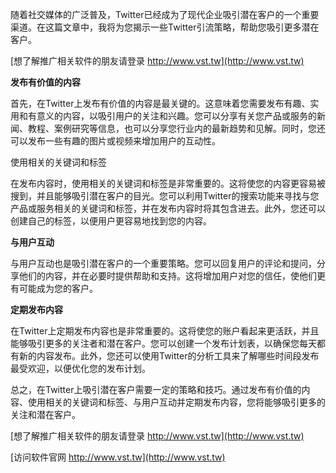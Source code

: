 随着社交媒体的广泛普及，Twitter已经成为了现代企业吸引潜在客户的一个重要渠道。在这篇文章中，我将为您揭示一些Twitter引流策略，帮助您吸引更多潜在客户。

[想了解推广相关软件的朋友请登录 http://www.vst.tw](http://www.vst.tw)

**发布有价值的内容**

首先，在Twitter上发布有价值的内容是最关键的。这意味着您需要发布有趣、实用和有意义的内容，以吸引用户的关注和兴趣。您可以分享有关您产品或服务的新闻、教程、案例研究等信息，也可以分享您行业内的最新趋势和见解。同时，您还可以发布一些有趣的图片或视频来增加用户的互动性。

使用相关的关键词和标签

在发布内容时，使用相关的关键词和标签是非常重要的。这将使您的内容更容易被搜到，并且能够吸引潜在客户的目光。您可以利用Twitter的搜索功能来寻找与您产品或服务相关的关键词和标签，并在发布内容时将其包含进去。此外，您还可以创建自己的标签，以便用户更容易地找到您的内容。

**与用户互动**

与用户互动也是吸引潜在客户的一个重要策略。您可以回复用户的评论和提问，分享他们的内容，并在必要时提供帮助和支持。这将增加用户对您的信任，使他们更有可能成为您的客户。

**定期发布内容**

在Twitter上定期发布内容也是非常重要的。这将使您的账户看起来更活跃，并且能够吸引更多的关注者和潜在客户。您可以创建一个发布计划表，以确保您每天都有新的内容发布。此外，您还可以使用Twitter的分析工具来了解哪些时间段发布最受欢迎，以便优化您的发布计划。

总之，在Twitter上吸引潜在客户需要一定的策略和技巧。通过发布有价值的内容、使用相关的关键词和标签、与用户互动并定期发布内容，您将能够吸引更多的关注和潜在客户。

[想了解推广相关软件的朋友请登录 http://www.vst.tw](http://www.vst.tw)


[访问软件官网 http://www.vst.tw](http://www.vst.tw)
